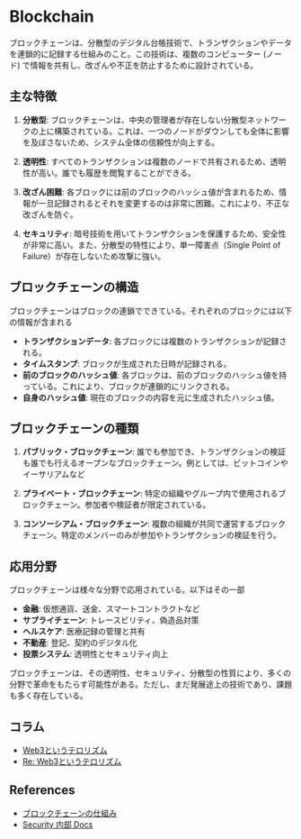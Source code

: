# Blockchain

ブロックチェーンは、分散型のデジタル台帳技術で、トランザクションやデータを連鎖的に記録する仕組みのこと。この技術は、複数のコンピューター (ノード) で情報を共有し、改ざんや不正を防止するために設計されている。

## 主な特徴

1. **分散型**:
   ブロックチェーンは、中央の管理者が存在しない分散型ネットワークの上に構築されている。これは、一つのノードがダウンしても全体に影響を及ぼさないため、システム全体の信頼性が向上する。

2. **透明性**:
   すべてのトランザクションは複数のノードで共有されるため、透明性が高い。誰でも履歴を閲覧することができる。

3. **改ざん困難**:
   各ブロックには前のブロックのハッシュ値が含まれるため、情報が一旦記録されるとそれを変更するのは非常に困難。これにより、不正な改ざんを防ぐ。

4. **セキュリティ**:
   暗号技術を用いてトランザクションを保護するため、安全性が非常に高い。また、分散型の特性により、単一障害点（Single Point of Failure）が存在しないため攻撃に強い。

## ブロックチェーンの構造

ブロックチェーンはブロックの連鎖でできている。それぞれのブロックには以下の情報が含まれる

- **トランザクションデータ**:
  各ブロックには複数のトランザクションが記録される。
- **タイムスタンプ**:
  ブロックが生成された日時が記録される。
- **前のブロックのハッシュ値**:
  各ブロックは、前のブロックのハッシュ値を持っている。これにより、ブロックが連鎖的にリンクされる。
- **自身のハッシュ値**:
  現在のブロックの内容を元に生成されたハッシュ値。

## ブロックチェーンの種類

1. **パブリック・ブロックチェーン**:
   誰でも参加でき、トランザクションの検証も誰でも行えるオープンなブロックチェーン。例としては、ビットコインやイーサリアムなど

2. **プライベート・ブロックチェーン**:
   特定の組織やグループ内で使用されるブロックチェーン。参加者や検証者が限定されている。

3. **コンソーシアム・ブロックチェーン**:
   複数の組織が共同で運営するブロックチェーン。特定のメンバーのみが参加やトランザクションの検証を行う。

## 応用分野

ブロックチェーンは様々な分野で応用されている。以下はその一部

- **金融**: 仮想通貨、送金、スマートコントラクトなど
- **サプライチェーン**: トレースビリティ、偽造品対策
- **ヘルスケア**: 医療記録の管理と共有
- **不動産**: 登記、契約のデジタル化
- **投票システム**: 透明性とセキュリティ向上

ブロックチェーンは、その透明性、セキュリティ、分散型の性質により、多くの分野で革命をもたらす可能性がある。ただし、まだ発展途上の技術であり、課題も多く存在している。

## コラム

- [Web3というテロリズム](https://note.com/fshin2000/n/naf69a2e36aca)
- [Re: Web3というテロリズム](https://kumagi.hatenablog.com/entry/re-web3-terrorism)

## References

- [ブロックチェーンの仕組み](https://www.nttdata.com/jp/ja/services/blockchain/002/)
- [Security 内部 Docs](./solidity/security/README.md)
